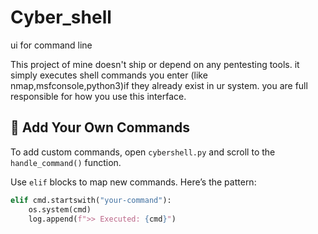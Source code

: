 # Cyber_shell
ui for command line 

This project of mine doesn't ship
or depend on any pentesting tools. it simply executes shell commands you enter
(like nmap,msfconsole,python3)if they already exist in ur system. you are full responsible for how you use this interface.

## 🔧 Add Your Own Commands

To add custom commands, open `cybershell.py` and scroll to the `handle_command()` function.

Use `elif` blocks to map new commands. Here’s the pattern:

```python
elif cmd.startswith("your-command"):
    os.system(cmd)
    log.append(f">> Executed: {cmd}")
